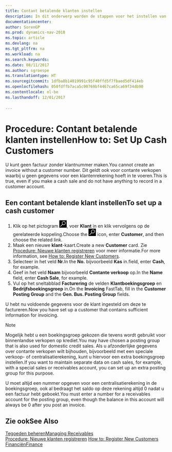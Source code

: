 ```yaml
---
title: Contant betalende klanten instellen
description: In dit onderwerp worden de stappen voor het instellen van klanten die contant betalen beschreven.
documentationcenter: 
author: SorenGP
ms.prod: dynamics-nav-2018
ms.topic: article
ms.devlang: na
ms.tgt_pltfrm: na
ms.workload: na
ms.search.keywords: 
ms.date: 08/11/2017
ms.author: sgroespe
ms.translationtype: HT
ms.sourcegitcommit: 1dfba8b14019991c95f40ffd5f7fbaed5df414eb
ms.openlocfilehash: 050fdffb7aca5c00769bf4467ca65ca69f34db90
ms.contentlocale: nl-be
ms.lasthandoff: 12/01/2017

---
```

# <a name="how-to-set-up-cash-customers"></a><span data-ttu-id="88b65-103">Procedure: Contant betalende klanten instellen</span><span class="sxs-lookup"><span data-stu-id="88b65-103">How to: Set Up Cash Customers</span></span>
<span data-ttu-id="88b65-104">U kunt geen factuur zonder klantnummer maken.</span><span class="sxs-lookup"><span data-stu-id="88b65-104">You cannot create an invoice without a customer number.</span></span> <span data-ttu-id="88b65-105">Dit geldt ook voor contante verkopen waarbij u geen gegevens voor een klantenrekening hoeft in te voeren.</span><span class="sxs-lookup"><span data-stu-id="88b65-105">This is true, even if you make a cash sale and do not have anything to record in a customer account.</span></span>  

## <a name="to-set-up-a-cash-customer"></a><span data-ttu-id="88b65-106">Een contant betalende klant instellen</span><span class="sxs-lookup"><span data-stu-id="88b65-106">To set up a cash customer</span></span>  
1.  <span data-ttu-id="88b65-107">Klik op het pictogram ![Zoeken naar pagina of rapport](media/ui-search/search_small.png "Pictogram Zoeken naar pagina of rapport"), voer **Klant** in en klik vervolgens op de gerelateerde koppeling.</span><span class="sxs-lookup"><span data-stu-id="88b65-107">Choose the ![Search for Page or Report](media/ui-search/search_small.png "Search for Page or Report icon") icon, enter **Customer**, and then choose the related link.</span></span>  
2.  <span data-ttu-id="88b65-108">Maak een nieuwe **klant**-kaart.</span><span class="sxs-lookup"><span data-stu-id="88b65-108">Create a new **Customer** card.</span></span> <span data-ttu-id="88b65-109">Zie [Procedure: Nieuwe klanten registreren](sales-how-register-new-customers.md) voor meer informatie.</span><span class="sxs-lookup"><span data-stu-id="88b65-109">For more information, see [How to: Register New Customers](sales-how-register-new-customers.md).</span></span>
3.  <span data-ttu-id="88b65-110">Selecteer in het veld **Nr.**</span><span class="sxs-lookup"><span data-stu-id="88b65-110">In the **No.**</span></span> <span data-ttu-id="88b65-111">bijvoorbeeld **Kas** in.</span><span class="sxs-lookup"><span data-stu-id="88b65-111">field, enter **Cash**, for example.</span></span>  
4.  <span data-ttu-id="88b65-112">Geef in het veld **Naam** bijvoorbeeld **Contante verkoop** op.</span><span class="sxs-lookup"><span data-stu-id="88b65-112">In the **Name** field, enter **Cash Sale**, for example.</span></span>  
5.  <span data-ttu-id="88b65-113">Vul op het sneltabblad **Facturering** de velden **Klantboekingsgroep** en **Bedrijfsboekingsgroep** in.</span><span class="sxs-lookup"><span data-stu-id="88b65-113">On the **Invoicing** FastTab, fill in the **Customer Posting Group** and the **Gen. Bus. Posting Group** fields.</span></span>  

 <span data-ttu-id="88b65-114">U hebt nu voldoende gegevens voor de klant ingesteld om deze te factureren.</span><span class="sxs-lookup"><span data-stu-id="88b65-114">Now you have set up a customer that contains sufficient information for invoicing.</span></span>  

> [!NOTE]  
>  <span data-ttu-id="88b65-115">Mogelijk hebt u een boekingsgroep gekozen die tevens wordt gebruikt voor binnenlandse verkopen op krediet.</span><span class="sxs-lookup"><span data-stu-id="88b65-115">You may have chosen a posting group that is also used for domestic credit sales.</span></span> <span data-ttu-id="88b65-116">Als u afzonderlijke gegevens over contante verkopen wilt bijhouden, bijvoorbeeld met een speciale verkoop- of centralisatierekening, kunt u hiervoor een extra boekingsgroep instellen.</span><span class="sxs-lookup"><span data-stu-id="88b65-116">If you want to maintain separate data on cash sales, for example, with a special sales or receivables account, you can set up an extra posting group for this purpose.</span></span>  
>   
>  <span data-ttu-id="88b65-117">U moet altijd een nummer opgeven voor een centralisatierekening in de boekingsgroep, ook al bedraagt het saldo op deze rekening altijd 0 nadat u een factuur hebt geboekt.</span><span class="sxs-lookup"><span data-stu-id="88b65-117">You must enter a number for a receivables account for the posting group, even though the balance in this account will always be 0 after you post an invoice.</span></span>  

## <a name="see-also"></a><span data-ttu-id="88b65-118">Zie ook</span><span class="sxs-lookup"><span data-stu-id="88b65-118">See Also</span></span>
[<span data-ttu-id="88b65-119">Tegoeden beheren</span><span class="sxs-lookup"><span data-stu-id="88b65-119">Managing Receivables</span></span>](receivables-manage-receivables.md)  
<span data-ttu-id="88b65-120">[Procedure: Nieuwe klanten registreren](sales-how-register-new-customers.md)  </span><span class="sxs-lookup"><span data-stu-id="88b65-120">[How to: Register New Customers](sales-how-register-new-customers.md)  </span></span>  
[<span data-ttu-id="88b65-121">Financiën</span><span class="sxs-lookup"><span data-stu-id="88b65-121">Finance</span></span>](finance.md)  



